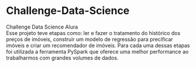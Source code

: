 # Challenge-Data-Science
Challenge Data Science Alura <br/>
Esse projeto teve etapas como: ler e fazer o tratamento do histórico dos preços de imóveis, construir um modelo de regressão para precificar imóveis e criar um recomendador de imóveis. Para cada uma dessas etapas foi utilizada a ferramenta PySpark que oferece uma melhor performance ao trabalharmos com grandes volumes de dados.

